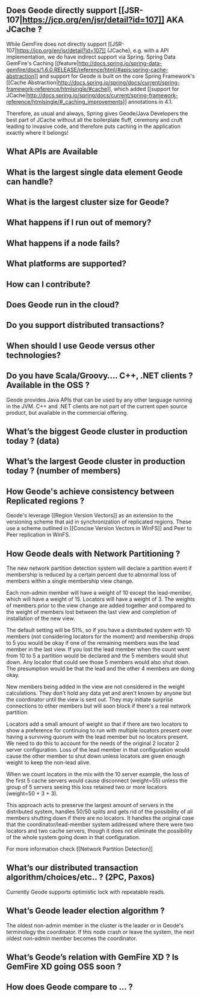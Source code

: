 ## Does Geode directly support [[JSR-107|https://jcp.org/en/jsr/detail?id=107]] AKA JCache ?

While GemFire does not directly support [[JSR-107|https://jcp.org/en/jsr/detail?id=107]] (JCache), e.g. with a API implementation, we do have indirect support via Spring.  Spring Data GemFire's Caching [[feature|http://docs.spring.io/spring-data-gemfire/docs/1.6.0.RELEASE/reference/html/#apis:spring-cache-abstraction]] and support for Geode is built on the core Spring Framework's [[Cache Abstraction|http://docs.spring.io/spring/docs/current/spring-framework-reference/htmlsingle/#cache]], which added [[support for JCache|http://docs.spring.io/spring/docs/current/spring-framework-reference/htmlsingle/#_caching_improvements]] annotations in 4.1.

Therefore, as usual and always, Spring gives Geode/Java Developers the best part of JCache without all the boilerplate fluff, ceremony and cruft leading to invasive code, and therefore puts caching in the application exactly where it belongs!

## What APIs are Available

## What is the largest single data element Geode can handle?

## What is the largest cluster size for Geode?

## What happens if I run out of memory?

## What happens if a node fails?

## What platforms are supported?

## How can I contribute?

## Does Geode run in the cloud?

## Do you support distributed transactions? 

## When should I use Geode versus other technologies?

## Do you have Scala/Groovy…. C++, .NET clients ? Available in the OSS ? 

Geode provides Java APIs that can be used by any other language running in the JVM. C++ and .NET clients are not part of the current open source product, but available in the commercial offering.

## What’s the biggest Geode cluster in production today ? (data)

## What’s the largest Geode cluster in production today ? (number of members)

## How Geode's achieve consistency between Replicated regions ?

Geode's leverage [[Region Version Vectors]] as an extension to the versioning scheme that aid in synchronization of replicated regions. These use a scheme outlined in [[Concise Version Vectors in WinFS]] and Peer to Peer replication in WinFS.  
 
## How Geode deals with Network Partitioning ?

The new network partition detection system will declare a partition event if membership is reduced by a certain percent due to abnormal loss of members within a single membership view change.

Each non-admin member will have a weight of 10 except the lead-member, which will have a weight of 15. Locators will have a weight of 3. The weights of members prior to the view change are added together and compared to the weight of members lost between the last view and completion of installation of the new view.

The default setting will be 51%, so if you have a distributed system with 10 members (not considering locators for the moment) and membership drops to 5 you would be okay if one of the remaining members was the lead member in the last view. If you lost the lead member when the count went from 10 to 5 a partition would be declared and the 5 members would shut down. Any locator that could see those 5 members would also shut down. The presumption would be that the lead and the other 4 members are doing okay.

New members being added in the view are not considered in the weight calculations. They don't hold any data yet and aren't known by anyone but the coordinator until the view is sent out. They may initiate surprise connections to other members but will soon block if there's a real network partition.

Locators add a small amount of weight so that if there are two locators to show a preference for continuing to run with multiple locators present over having a surviving quorum with the lead member but no locators present. We need to do this to account for the needs of the original 2 locator 2 server configuration. Loss of the lead member in that configuration would cause the other member to shut down unless locators are given enough weight to keep the non-lead alive.

When we count locators in the mix with the 10 server example, the loss of the first 5 cache servers would cause disconnect (weight=55) unless the group of 5 servers seeing this loss retained two or more locators (weight=50 + 3 + 3).

This approach acts to preserve the largest amount of servers in the distributed system, handles 50/50 splits and gets rid of the possibility of all members shutting down if there are no locators. It handles the original case that the coordinator/lead-member system addressed where there were two locators and two cache servers, though it does not eliminate the possibility of the whole system going down in that configuration.

For more information check [[Network Partition Detection]]

## What’s our distributed transaction algorithm/choices/etc.. ? (2PC, Paxos)

Currently Geode supports optimistic lock with repeatable reads. 
 
## What’s Geode leader election algorithm ?

The oldest non-admin member in the cluster is the leader or in Geode's terminology the coordinator. If this node crash or leave the system, the next oldest non-admin member becomes the coordinator. 

## What’s Geode’s relation with GemFire XD ? Is GemFire XD going OSS soon ?

## How does Geode compare to ... ?




